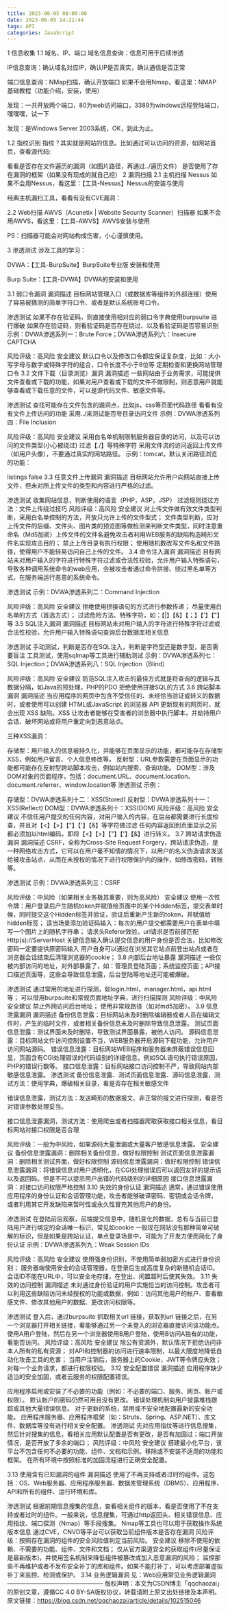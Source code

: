 ```yaml
---
title: 2023-06-05 08:00:00
date: 2023-06-05 14:21:44
tags: API
categories: JavaScript
---
```


1 信息收集
1.1 域名、IP、端口
域名信息查询：信息可用于后续渗透


IP信息查询：确认域名对应IP，确认IP是否真实，确认通信是否正常


端口信息查询：NMap扫描，确认开放端口
如果不会用Nmap，看这里：NMAP 基础教程（功能介绍，安装，使用）



发现：一共开放两个端口，80为web访问端口，3389为windows远程登陆端口，嘿嘿嘿，试一下



发现：是Windows Server 2003系统，OK，到此为止。

1.2 指纹识别
指纹？其实就是网站的信息。比如通过可以访问的资源，如网站首页，查看源代码:

看看是否存在文件遍历的漏洞（如图片路径，再通过../遍历文件）
是否使用了存在漏洞的框架（如果没有现成的就自己挖）
2 漏洞扫描
2.1 主机扫描
Nessus
如果不会用Nessus，看这里：【工具-Nessus】Nessus的安装与使用

经典主机漏扫工具，看看有没有CVE漏洞：



2.2 Web扫描
AWVS（Acunetix | Website Security Scanner）扫描器
如果不会用AWVS，看这里：【工具-AWVS】AWVS安装与使用



PS：扫描器可能会对网站构成伤害，小心谨慎使用。

3 渗透测试
涉及工具的学习：

DVWA：【工具-BurpSuite】BurpSuite专业版 安装和使用

Burp Suite：【工具-DVWA】DVWA的安装和使用

3.1 弱口令漏洞
漏洞描述
目标网站管理入口（或数据库等组件的外部连接）使用了容易被猜测的简单字符口令、或者是默认系统账号口令。

渗透测试
如果不存在验证码，则直接使用相对应的弱口令字典使用burpsuite 进行爆破
如果存在验证码，则看验证码是否存在绕过、以及看验证码是否容易识别
示例：DVWA渗透系列一：Brute Force；DVWA渗透系列六：Insecure CAPTCHA

风险评级：高风险
安全建议
默认口令以及修改口令都应保证复杂度，比如：大小写字母与数字或特殊字符的组合，口令长度不小于8位等
定期检查和更换网站管理口令
3.2 文件下载（目录浏览）漏洞
漏洞描述
一些网站由于业务需求，可能提供文件查看或下载的功能，如果对用户查看或下载的文件不做限制，则恶意用户就能够查看或下载任意的文件，可以是源代码文件、敏感文件等。

渗透测试
查找可能存在文件包含的漏洞点，比如js，css等页面代码路径
看看有没有文件上传访问的功能
采用../来测试能否夸目录访问文件
示例：DVWA渗透系列四：File Inclusion

风险评级：高风险
安全建议
采用白名单机制限制服务器目录的访问，以及可以访问的文件类型(小心被绕过)
过滤【./】等特殊字符
采用文件流的访问返回上传文件（如用户头像），不要通过真实的网站路径。
示例：tomcat，默认关闭路径浏览的功能：

<param-name>listings</param-name>
<param-value>false</param-value>
3.3 任意文件上传漏洞
漏洞描述
目标网站允许用户向网站直接上传文件，但未对所上传文件的类型和内容进行严格的过滤。

渗透测试
收集网站信息，判断使用的语言（PHP，ASP，JSP）
过滤规则绕过方法：文件上传绕过技巧
风险评级：高风险
安全建议
对上传文件做有效文件类型判断，采用白名单控制的方法，开放只允许上传的文件型式；
文件类型判断，应对上传文件的后缀、文件头、图片类的预览图等做检测来判断文件类型，同时注意重命名（Md5加密）上传文件的文件名避免攻击者利用WEB服务的缺陷构造畸形文件名实现攻击目的；
禁止上传目录有执行权限；
使用随机数改写文件名和文件路径，使得用户不能轻易访问自己上传的文件。
3.4 命令注入漏洞
漏洞描述
目标网站未对用户输入的字符进行特殊字符过滤或合法性校验，允许用户输入特殊语句，导致各种调用系统命令的web应用，会被攻击者通过命令拼接、绕过黑名单等方式，在服务端运行恶意的系统命令。

渗透测试
示例：DVWA渗透系列二：Command Injection

风险评级：高风险
安全建议
拒绝使用拼接语句的方式进行参数传递；
尽量使用白名单的方式（首选方式）；
过滤危险方法、特殊字符，如：【|】【&】【；】【'】【"】等
3.5 SQL注入漏洞
漏洞描述
目标网站未对用户输入的字符进行特殊字符过滤或合法性校验，允许用户输入特殊语句查询后台数据库相关信息

渗透测试
手动测试，判断是否存在SQL注入，判断是字符型还是数字型，是否需要盲注
工具测试，使用sqlmap等工具进行辅助测试
示例：DVWA渗透系列七：SQL Injection；DVWA渗透系列八：SQL Injection（Blind）

风险评级：高风险
安全建议
防范SQL注入攻击的最佳方式就是将查询的逻辑与其数据分隔，如Java的预处理，PHP的PDO
拒绝使用拼接SQL的方式
3.6 跨站脚本漏洞
漏洞描述
当应用程序的网页中包含不受信任的、未经恰当验证或转义的数据时，或者使用可以创建 HTML或JavaScript 的浏览器 API 更新现有的网页时，就会出现 XSS 缺陷。XSS 让攻击者能够在受害者的浏览器中执行脚本，并劫持用户会话、破坏网站或将用户重定向到恶意站点。

三种XSS漏洞：

存储型：用户输入的信息被持久化，并能够在页面显示的功能，都可能存在存储型XSS，例如用户留言、个人信息修改等。
反射型：URL参数需要在页面显示的功能都可能存在反射型跨站脚本攻击，例如站内搜索、查询功能。
DOM型：涉及DOM对象的页面程序，包括：document.URL、document.location、document.referrer、window.location等
渗透测试
示例：

存储型：DVWA渗透系列十二：XSS(Stored)
反射型：DVWA渗透系列十一：XSS(Reflect)
DOM型：DVWA渗透系列十：XSS(DOM)
风险评级：高风险
安全建议
不信任用户提交的任何内容，对用户输入的内容，在后台都需要进行长度检查，并且对【<】【>】【"】【'】【&】等字符做过滤
任何内容返回到页面显示之前都必须加以html编码，即将【<】【>】【"】【'】【&】进行转义。
3.7 跨站请求伪造漏洞
漏洞描述
CSRF，全称为Cross-Site Request Forgery，跨站请求伪造，是一种网络攻击方式，它可以在用户毫不知情的情况下，以用户的名义伪造请求发送给被攻击站点，从而在未授权的情况下进行权限保护内的操作，如修改密码，转账等。

渗透测试
示例：DVWA渗透系列三：CSRF

风险评级：中风险（如果相关业务极其重要，则为高风险）
安全建议
使用一次性令牌：用户登录后产生随机token并赋值给页面中的某个Hidden标签，提交表单时候，同时提交这个Hidden标签并验证，验证后重新产生新的token，并赋值给hidden标签；
适当场景添加验证码输入：每次的用户提交都需要用户在表单中填写一个图片上的随机字符串；
请求头Referer效验，url请求是否前部匹配Http(s)://ServerHost
关键信息输入确认提交信息的用户身份是否合法，比如修改密码一定要提供原密码输入
用户自身可以通过在浏览其它站点前登出站点或者在浏览器会话结束后清理浏览器的cookie；
3.8 内部后台地址暴露
漏洞描述
一些仅被内部访问的地址，对外部暴露了，如：管理员登陆页面；系统监控页面；API接口描述页面等，这些会导致信息泄露，后台登陆等地址还可能被爆破。

渗透测试
通过常用的地址进行探测，如login.html，manager.html，api.html等；
可以借用burpsuite和常规页面地址字典，进行扫描探测
风险评级：中风险
安全建议
禁止外网访问后台地址；
使用非常规路径（如对md5加密）。
3.9 信息泄露漏洞
漏洞描述
备份信息泄露：目标网站未及时删除编辑器或者人员在编辑文件时，产生的临时文件，或者相关备份信息未及时删除导致信息泄露。
测试页面信息泄露：测试界面未及时删除，导致测试界面暴露，被他人访问。
源码信息泄露：目标网站文件访问控制设置不当，WEB服务器开启源码下载功能，允许用户访问网站源码。
错误信息泄露：目标网站WEB程序和服务器未屏蔽错误信息回显，页面含有CGI处理错误的代码级别的详细信息，例如SQL语句执行错误原因，PHP的错误行数等。
接口信息泄露：目标网站接口访问控制不严，导致网站内部敏感信息泄露。
渗透测试
备份信息泄露、测试页面信息泄露、源码信息泄露，测试方法：使用字典，爆破相关目录，看是否存在相关敏感文件

错误信息泄露，测试方法：发送畸形的数据报文、非正常的报文进行探测，看是否对错误参数处理妥当。

接口信息泄露漏洞，测试方法：使用爬虫或者扫描器爬取获取接口相关信息，看目标网站对接口权限是否合理

风险评级：一般为中风险，如果源码大量泄漏或大量客户敏感信息泄露。
安全建议
备份信息泄露漏洞：删除相关备份信息，做好权限控制
测试页面信息泄露漏洞：删除相关测试界面，做好权限控制
源码信息泄露漏洞：做好权限控制
错误信息泄露漏洞：将错误信息对用户透明化，在CGI处理错误后可以返回友好的提示语以及返回码。但是不可以提示用户出错的代码级别的详细原因
接口信息泄露漏洞：对接口访问权限严格控制
3.10 失效的身份认证
漏洞描述
通常，通过错误使用应用程序的身份认证和会话管理功能，攻击者能够破译密码、密钥或会话令牌， 或者利用其它开发缺陷来暂时性或永久性冒充其他用户的身份。

渗透测试
在登陆前后观察，前端提交信息中，随机变化的数据，总有与当前已登陆用户进行绑定的会话唯一标识，常见如cookie
一般现在网站没有那种简单可破解的标识，但是如果是跨站认证，单点登录场景中，可能为了开发方便而简化了身份认证
示例：DVWA渗透系列九：Weak Session IDs

风险评级：高风险
安全建议
使用强身份识别，不使用简单弱加密方式进行身份识别；
服务器端使用安全的会话管理器，在登录后生成高度复杂的新随机会话ID。会话ID不能在URL中，可以安全地存储，在登出、闲置超时后使其失效。
3.11 失效的访问控制
漏洞描述
未对通过身份验证的用户实施恰当的访问控制。攻击者可以利用这些缺陷访问未经授权的功能或数据，例如：访问其他用户的帐户、查看敏感文件、修改其他用户的数据、更改访问权限等。

渗透测试
登入后，通过burpsuite 抓取相关url 链接，获取到url 链接之后，在另一个浏览器打开相关链接，看能够通过另一个未登入的浏览器直接访问该功能点。
使用A用户登陆，然后在另一个浏览器使用B用户登陆，使用B访问A独有的功能，看能否访问。
风险评级：高风险
安全建议
除公有资源外，默认情况下拒绝访问非本人所有的私有资源；
对API和控制器的访问进行速率限制，以最大限度地降低自动化攻击工具的危害；
当用户注销后，服务器上的Cookie，JWT等令牌应失效；
对每一个业务请求，都进行权限校验。
3.12 安全配置错误
漏洞描述
应用程序缺少适当的安全加固，或者云服务的权限配置错误。

应用程序启用或安装了不必要的功能（例如：不必要的端口、服务、网页、帐户或权限）。
默认帐户的密码仍然可用且没有更改。
错误处理机制向用户披露堆栈跟踪或其他大量错误信息。
对于更新的系统，禁用或不安全地配置最新的安全功能。
应用程序服务器、应用程序框架（如：Struts、Spring、ASP.NET）、库文件、数据库等没有进行相关安全配置。
渗透测试
先对应用指纹等进行信息搜集，然后针对搜集的信息，看相关应用默认配置是否有更改，是否有加固过；端口开放情况，是否开放了多余的端口；
风险评级：中风险
安全建议
搭建最小化平台，该平台不包含任何不必要的功能、组件、文档和示例。移除或不安装不适用的功能和框架。 在所有环境中按照标准的加固流程进行正确安全配置。

3.13 使用含有已知漏洞的组件
漏洞描述
使用了不再支持或者过时的组件。这包括：OS、Web服务器、应用程序服务器、数据库管理系统（DBMS）、应用程序、API和所有的组件、运行环境和库。

渗透测试
根据前期信息搜集的信息，查看相关组件的版本，看是否使用了不在支持或者过时的组件。一般来说，信息搜集，可通过http返回头、相关错误信息、应用指纹、端口探测（Nmap）等手段搜集。
Nmap等工具也可以用于获取操作系统版本信息
通过CVE，CNVD等平台可以获取当前组件版本是否存在漏洞
风险评级：按照存在漏洞的组件的安全风险值判定当前风险。
安全建议
移除不使用的依赖、不需要的功能、组件、文件和文档；
仅从官方渠道安全的获取组件(尽量保证是最新版本)，并使用签名机制来降低组件被篡改或加入恶意漏洞的风险；
监控那些不再维护或者不发布安全补丁的库和组件。如果不能打补丁，可以考虑部署虚拟补丁来监控、检测或保护。
3.14 业务逻辑漏洞
见：Web应用常见业务逻辑漏洞
————————————————
版权声明：本文为CSDN博主「qqchaozai」的原创文章，遵循CC 4.0 BY-SA版权协议，转载请附上原文出处链接及本声明。
原文链接：https://blog.csdn.net/qqchaozai/article/details/102515046